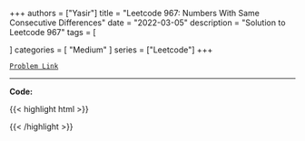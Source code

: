 
+++
authors = ["Yasir"]
title = "Leetcode 967: Numbers With Same Consecutive Differences"
date = "2022-03-05"
description = "Solution to Leetcode 967"
tags = [
    
]
categories = [
    "Medium"
]
series = ["Leetcode"]
+++



[`Problem Link`](https://leetcode.com/problems/numbers-with-same-consecutive-differences/description/)

---

**Code:**

{{< highlight html >}}

{{< /highlight >}}

